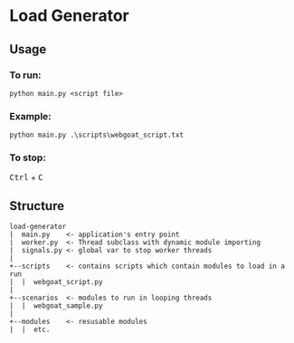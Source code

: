 # Load Generator

## Usage

### To run:
`python main.py <script file>`

### Example:
`python main.py .\scripts\webgoat_script.txt`

### To stop:
<kbd>Ctrl</kbd> + <kbd>C</kbd>

## Structure

```
load-generator
|  main.py    <- application's entry point
|  worker.py  <- Thread subclass with dynamic module importing
|  signals.py <- global var to stop worker threads
|
+--scripts    <- contains scripts which contain modules to load in a run
|  |  webgoat_script.py
|
+--scenarios  <- modules to run in looping threads
|  |  webgoat_sample.py
|
+--modules    <- resusable modules
|  |  etc.
```
